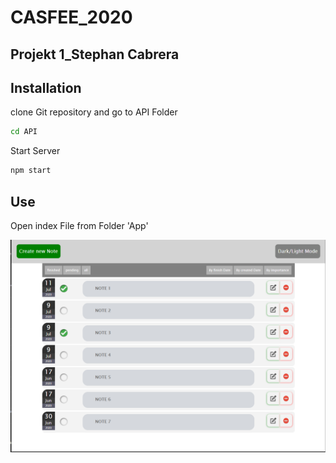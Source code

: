 # CASFEE_2020
## Projekt 1_Stephan Cabrera




## Installation

clone Git repository and go to API Folder

```bash
cd API
```

Start Server

```bash
npm start
```

## Use

Open index File from Folder 'App'

![Alt text](/App/img/noteApp.png?raw=true "Title")

